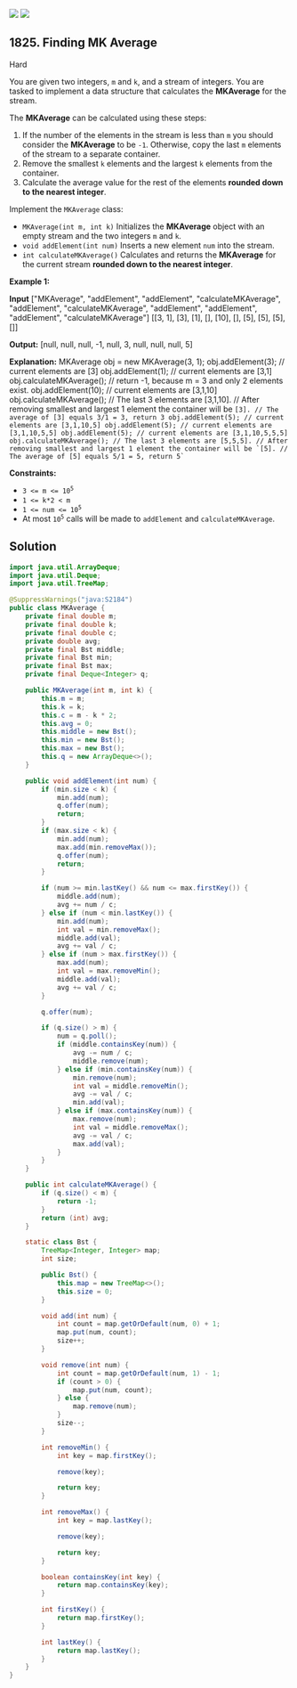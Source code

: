 [![](https://img.shields.io/github/stars/javadev/LeetCode-in-Java?label=Stars&style=flat-square)](https://github.com/javadev/LeetCode-in-Java)
[![](https://img.shields.io/github/forks/javadev/LeetCode-in-Java?label=Fork%20me%20on%20GitHub%20&style=flat-square)](https://github.com/javadev/LeetCode-in-Java/fork)

## 1825\. Finding MK Average

Hard

You are given two integers, `m` and `k`, and a stream of integers. You are tasked to implement a data structure that calculates the **MKAverage** for the stream.

The **MKAverage** can be calculated using these steps:

1.  If the number of the elements in the stream is less than `m` you should consider the **MKAverage** to be `-1`. Otherwise, copy the last `m` elements of the stream to a separate container.
2.  Remove the smallest `k` elements and the largest `k` elements from the container.
3.  Calculate the average value for the rest of the elements **rounded down to the nearest integer**.

Implement the `MKAverage` class:

*   `MKAverage(int m, int k)` Initializes the **MKAverage** object with an empty stream and the two integers `m` and `k`.
*   `void addElement(int num)` Inserts a new element `num` into the stream.
*   `int calculateMKAverage()` Calculates and returns the **MKAverage** for the current stream **rounded down to the nearest integer**.

**Example 1:**

**Input** ["MKAverage", "addElement", "addElement", "calculateMKAverage", "addElement", "calculateMKAverage", "addElement", "addElement", "addElement", "calculateMKAverage"] [[3, 1], [3], [1], [], [10], [], [5], [5], [5], []]

**Output:** [null, null, null, -1, null, 3, null, null, null, 5]

**Explanation:** MKAverage obj = new MKAverage(3, 1); obj.addElement(3); // current elements are [3] obj.addElement(1); // current elements are [3,1] obj.calculateMKAverage(); // return -1, because m = 3 and only 2 elements exist. obj.addElement(10); // current elements are [3,1,10] obj.calculateMKAverage(); // The last 3 elements are [3,1,10]. // After removing smallest and largest 1 element the container will be ```[3]. // The average of [3] equals 3/1 = 3, return 3 obj.addElement(5); // current elements are [3,1,10,5] obj.addElement(5); // current elements are [3,1,10,5,5] obj.addElement(5); // current elements are [3,1,10,5,5,5] obj.calculateMKAverage(); // The last 3 elements are [5,5,5]. // After removing smallest and largest 1 element the container will be `[5]. // The average of [5] equals 5/1 = 5, return 5` ```

**Constraints:**

*   <code>3 <= m <= 10<sup>5</sup></code>
*   `1 <= k*2 < m`
*   <code>1 <= num <= 10<sup>5</sup></code>
*   At most <code>10<sup>5</sup></code> calls will be made to `addElement` and `calculateMKAverage`.

## Solution

```java
import java.util.ArrayDeque;
import java.util.Deque;
import java.util.TreeMap;

@SuppressWarnings("java:S2184")
public class MKAverage {
    private final double m;
    private final double k;
    private final double c;
    private double avg;
    private final Bst middle;
    private final Bst min;
    private final Bst max;
    private final Deque<Integer> q;

    public MKAverage(int m, int k) {
        this.m = m;
        this.k = k;
        this.c = m - k * 2;
        this.avg = 0;
        this.middle = new Bst();
        this.min = new Bst();
        this.max = new Bst();
        this.q = new ArrayDeque<>();
    }

    public void addElement(int num) {
        if (min.size < k) {
            min.add(num);
            q.offer(num);
            return;
        }
        if (max.size < k) {
            min.add(num);
            max.add(min.removeMax());
            q.offer(num);
            return;
        }

        if (num >= min.lastKey() && num <= max.firstKey()) {
            middle.add(num);
            avg += num / c;
        } else if (num < min.lastKey()) {
            min.add(num);
            int val = min.removeMax();
            middle.add(val);
            avg += val / c;
        } else if (num > max.firstKey()) {
            max.add(num);
            int val = max.removeMin();
            middle.add(val);
            avg += val / c;
        }

        q.offer(num);

        if (q.size() > m) {
            num = q.poll();
            if (middle.containsKey(num)) {
                avg -= num / c;
                middle.remove(num);
            } else if (min.containsKey(num)) {
                min.remove(num);
                int val = middle.removeMin();
                avg -= val / c;
                min.add(val);
            } else if (max.containsKey(num)) {
                max.remove(num);
                int val = middle.removeMax();
                avg -= val / c;
                max.add(val);
            }
        }
    }

    public int calculateMKAverage() {
        if (q.size() < m) {
            return -1;
        }
        return (int) avg;
    }

    static class Bst {
        TreeMap<Integer, Integer> map;
        int size;

        public Bst() {
            this.map = new TreeMap<>();
            this.size = 0;
        }

        void add(int num) {
            int count = map.getOrDefault(num, 0) + 1;
            map.put(num, count);
            size++;
        }

        void remove(int num) {
            int count = map.getOrDefault(num, 1) - 1;
            if (count > 0) {
                map.put(num, count);
            } else {
                map.remove(num);
            }
            size--;
        }

        int removeMin() {
            int key = map.firstKey();

            remove(key);

            return key;
        }

        int removeMax() {
            int key = map.lastKey();

            remove(key);

            return key;
        }

        boolean containsKey(int key) {
            return map.containsKey(key);
        }

        int firstKey() {
            return map.firstKey();
        }

        int lastKey() {
            return map.lastKey();
        }
    }
}
```